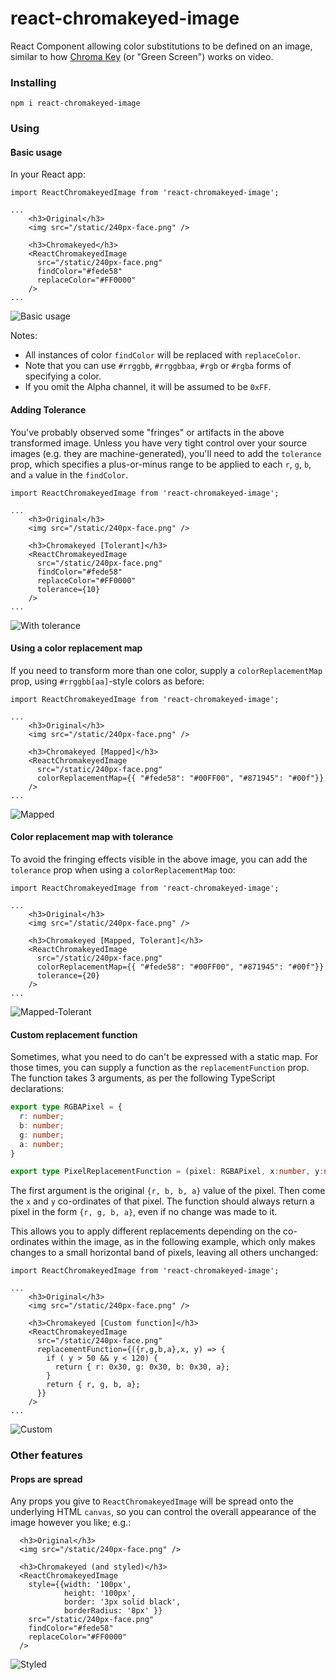 # react-chromakeyed-image
React Component allowing color substitutions to be defined on an image, similar to how [Chroma Key](https://en.wikipedia.org/wiki/Chroma_key) (or "Green Screen") works on video.

### Installing
`npm i react-chromakeyed-image`

### Using

#### Basic usage
In your React app:

```JSX
import ReactChromakeyedImage from 'react-chromakeyed-image';

...
    <h3>Original</h3>
    <img src="/static/240px-face.png" />

    <h3>Chromakeyed</h3>
    <ReactChromakeyedImage 
      src="/static/240px-face.png" 
      findColor="#fede58" 
      replaceColor="#FF0000" 
    />
...
```
![Basic usage](https://raw.githubusercontent.com/themillhousegroup/react-chromakeyed-image/master/docs/images/basic.png)

Notes:
- All instances of color `findColor` will be replaced with `replaceColor`.
- Note that you can use `#rrggbb`, `#rrggbbaa`, `#rgb` or `#rgba` forms of specifying a color.
- If you omit the Alpha channel, it will be assumed to be `0xFF`.

#### Adding Tolerance
You've probably observed some "fringes" or artifacts in the above transformed image. Unless you have very tight control over your source images (e.g. they are machine-generated), you'll need to add the `tolerance` prop, which specifies a plus-or-minus range to be applied to each `r`, `g`, `b`, and `a` value in the `findColor`.


```JSX
import ReactChromakeyedImage from 'react-chromakeyed-image';

...
    <h3>Original</h3>
    <img src="/static/240px-face.png" />

    <h3>Chromakeyed [Tolerant]</h3>
    <ReactChromakeyedImage 
      src="/static/240px-face.png" 
      findColor="#fede58" 
      replaceColor="#FF0000" 
      tolerance={10}
    />
...
```
![With tolerance](https://raw.githubusercontent.com/themillhousegroup/react-chromakeyed-image/master/docs/images/tolerant.png)

#### Using a color replacement map 
If you need to transform more than one color, supply a `colorReplacementMap` prop, using `#rrggbb[aa]`-style colors as before:

```JSX
import ReactChromakeyedImage from 'react-chromakeyed-image';

...
    <h3>Original</h3>
    <img src="/static/240px-face.png" />

    <h3>Chromakeyed [Mapped]</h3>
    <ReactChromakeyedImage 
      src="/static/240px-face.png" 
      colorReplacementMap={{ "#fede58": "#00FF00", "#871945": "#00f"}}
    />
...
```
![Mapped](https://raw.githubusercontent.com/themillhousegroup/react-chromakeyed-image/master/docs/images/mapped.png)


#### Color replacement map with tolerance
To avoid the fringing effects visible in the above image, you can add the `tolerance` prop when using a `colorReplacementMap` too:

```JSX
import ReactChromakeyedImage from 'react-chromakeyed-image';

...
    <h3>Original</h3>
    <img src="/static/240px-face.png" />

    <h3>Chromakeyed [Mapped, Tolerant]</h3>
    <ReactChromakeyedImage 
      src="/static/240px-face.png" 
      colorReplacementMap={{ "#fede58": "#00FF00", "#871945": "#00f"}}
      tolerance={20} 
    />
...
```
![Mapped-Tolerant](https://raw.githubusercontent.com/themillhousegroup/react-chromakeyed-image/master/docs/images/mapped-tolerant.png)

#### Custom replacement function
Sometimes, what you need to do can't be expressed with a static map. For those times, you can supply a function as the `replacementFunction` prop. The function takes 3 arguments, as per the following TypeScript declarations:

```TypeScript
export type RGBAPixel = {
  r: number; 
  b: number; 
  g: number;
  a: number;
}

export type PixelReplacementFunction = (pixel: RGBAPixel, x:number, y:number) => RGBAPixel;
```
The first argument is the original `{r, b, b, a}` value of the pixel. Then come the `x` and `y` co-ordinates of that pixel. The function should always return a pixel in the form `{r, g, b, a}`, even if no change was made to it.

This allows you to apply different replacements depending on the co-ordinates within the image, as in the following example, which only makes changes to a small horizontal band of pixels, leaving all others unchanged:

```JSX
import ReactChromakeyedImage from 'react-chromakeyed-image';

...
    <h3>Original</h3>
    <img src="/static/240px-face.png" />

    <h3>Chromakeyed [Custom function]</h3>
    <ReactChromakeyedImage 
      src="/static/240px-face.png"    
      replacementFunction={({r,g,b,a},x, y) => { 
        if ( y > 50 && y < 120) {
          return { r: 0x30, g: 0x30, b: 0x30, a};
        }
        return { r, g, b, a};
      }}
    />
...
```
![Custom](https://raw.githubusercontent.com/themillhousegroup/react-chromakeyed-image/master/docs/images/custom.png)

### Other features
#### Props are spread
Any props you give to `ReactChromakeyedImage` will be spread onto the underlying HTML `canvas`, so you can control the overall appearance of the image however you like; e.g.:

```JSX
  <h3>Original</h3>
  <img src="/static/240px-face.png" />

  <h3>Chromakeyed (and styled)</h3>
  <ReactChromakeyedImage
    style={{width: '100px', 
            height: '100px',
            border: '3px solid black', 
            borderRadius: '8px' }} 
    src="/static/240px-face.png"
    findColor="#fede58"
    replaceColor="#FF0000" 
  />
```

![Styled](https://raw.githubusercontent.com/themillhousegroup/react-chromakeyed-image/master/docs/images/styled.png)







